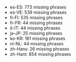 - es-ES: 773 missing phrases
- es-VE: 539 missing phrases
- fi-FI: 535 missing phrases
- fr-FR: 44 missing phrases
- it-IT: 44 missing phrases
- ja-JP: 25 missing phrases
- ko-KR: 161 missing phrases
- nl-NL: 44 missing phrases
- zh-Hans: 26 missing phrases
- zh-Hant: 854 missing phrases
